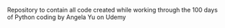 Repository to contain all code created while working through the 100 days of Python coding by Angela Yu on Udemy
